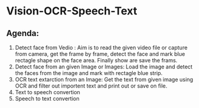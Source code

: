 # Vision-OCR-Speech-Text

## Agenda: 

1) Detect face from Vedio :  Aim is to read the given video file or capture from camera, get the frame by frame, detect the face and mark blue rectagle shape on the face area. Finally show are save the frams.
2) Detect face from an given Image or Images: Load the image and detect the faces from the image and mark with rectagle blue strip.
3) OCR text extarction from an Image: Get the text from given image using OCR and filter out importent text and print out or save on file.
4) Text to speech convertion
5) Speech to text convertion
